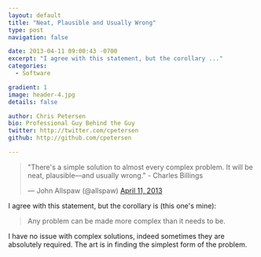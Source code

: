 ```yaml
---
layout: default
title: "Neat, Plausible and Usually Wrong"
type: post
navigation: false

date: 2013-04-11 09:00:43 -0700
excerpt: "I agree with this statement, but the corollary ..."
categories:
  - Software

gradient: 1
image: header-4.jpg
details: false

author: Chris Petersen
bio: Professional Guy Behind the Guy
twitter: http://twitter.com/cpetersen
github: http://github.com/cpetersen

---
```


<blockquote class="twitter-tweet"><p>"There's a simple solution to almost every complex problem. It will be neat, plausible—and usually wrong." - Charles Billings</p>&mdash; John Allspaw (@allspaw) <a href="https://twitter.com/allspaw/status/322290608473534464">April 11, 2013</a></blockquote>
<script async src="//platform.twitter.com/widgets.js" charset="utf-8"></script>

I agree with this statement, but the corollary is (this one's mine):

 > Any problem can be made more complex than it needs to be.

I have no issue with complex solutions, indeed sometimes they are absolutely required. The art is in finding the simplest form of the problem.

